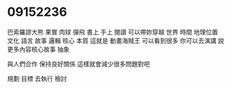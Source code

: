 # 09152236
巴索羅謬大熊 果實 肉球 彈飛
書上 手上 閱讀 可以帶妳穿越 世界 時間 地理位置 文化 語言 故事 邏輯 核心 本質
這就是
動畫海賊王 可以看到很多
你可以去演講
說更多內容核心故事 抽象


與人們合作
 保持良好關係 這樣就會減少很多問題對吧
 
規劃 目標
去執行 
檢討
